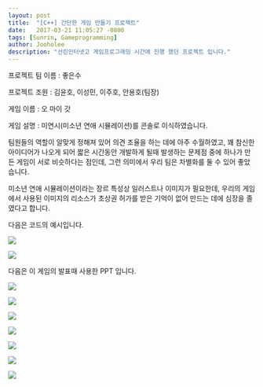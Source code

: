 ```yaml
---
layout: post
title:  "[C++] 간단한 게임 만들기 프로젝트"
date:   2017-03-21 11:05:27 -0800
tags: [Sunrin, Gameprogramming]
author: Jooholee
description: "선린인터넷고 게임프로그래밍 시간에 진행 했던 프로젝트 입니다."
---
```


프로젝트 팀 이름 : 좋은수

프로젝트 조원 : 김윤호, 이성민, 이주호, 안용호(팀장)

게임 이름 : 오 마이 갓

게임 설명 : 미연시(미소년 연애 시뮬레이션)를 콘솔로 이식하였습니다.

팀원들의 역할이 알맞게 정해져 있어 의견 조율을 하는 데에 아주 수월하였고, 꽤 참신한 아이디어가 나오게 되어 짧은 시간동안 개발하게 될때 발생하는 문제점 중에 하나가 만든 게임이 서로 비슷하다는 점인데, 그런 의미에서 우리 팀은 차별화를 둘 수 있어 좋았습니다.

미소년 연애 시뮬레이션이라는 장르 특성상 일러스트나 이미지가 필요한데, 우리의 게임에서 사용된 이미지의 리소스가 초상권 허가를 받은 기억이 없어 만드는 데에 심장을 졸였다고 합니다.

다음은 코드의 예시입니다.

![](http://i.imgur.com/LdBa6mo.png)

![](http://i.imgur.com/OwsNjwY.png)

다음은 이 게임의 발표때 사용한 PPT 입니다.

![](http://i.imgur.com/Q9OCW4c.png)

![](http://i.imgur.com/92ODakK.png)

![](http://i.imgur.com/9uCYCeA.png)

![](http://i.imgur.com/AkmKrAc.png)

![](http://i.imgur.com/HUCgWvg.png)

![](http://i.imgur.com/G899O3v.png)

![](http://i.imgur.com/Kcb2Osc.png)



[jekyll-docs]: http://joey914.github.io/home
[jekyll-gh]:   https://github.com/joey914/joey914
[jekyll-talk]: https://talk.joey914.com/

